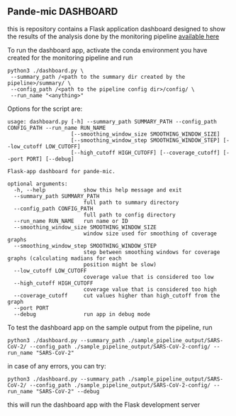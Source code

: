 ## Pande-mic DASHBOARD

this is repository contains a Flask application dashboard designed to show the results of the analysis done by the monitoring pipeline [available here](https://github.com/fmfi-compbio/pande-mic)


To run the dashboard app, activate the conda environment you have created for the monitoring pipeline and run
```
python3 ./dashboard.py \
 --summary_path /<path to the summary dir created by the pipeline>/summary/ \
 --config_path /<path to the pipeline config dir>/config/ \
 --run_name "<anything>"
```

Options for the script are:
```
usage: dashboard.py [-h] --summary_path SUMMARY_PATH --config_path CONFIG_PATH --run_name RUN_NAME
                    [--smoothing_window_size SMOOTHING_WINDOW_SIZE]
                    [--smoothing_window_step SMOOTHING_WINDOW_STEP] [--low_cutoff LOW_CUTOFF]
                    [--high_cutoff HIGH_CUTOFF] [--coverage_cutoff] [--port PORT] [--debug]

Flask-app dashboard for pande-mic.

optional arguments:
  -h, --help            show this help message and exit
  --summary_path SUMMARY_PATH
                        full path to summary directory
  --config_path CONFIG_PATH
                        full path to config directory
  --run_name RUN_NAME   run name or ID
  --smoothing_window_size SMOOTHING_WINDOW_SIZE
                        window size used for smoothing of coverage graphs
  --smoothing_window_step SMOOTHING_WINDOW_STEP
                        step between smoothing windows for coverage graphs (calculating madians for each
                        position might be slow)
  --low_cutoff LOW_CUTOFF
                        coverage value that is considered too low
  --high_cutoff HIGH_CUTOFF
                        coverage value that is considered too high
  --coverage_cutoff     cut values higher than high_cutoff from the graph
  --port PORT
  --debug               run app in debug mode

```

To test the dashboard app on the sample output from the pipeline, run

```
python3 ./dashboard.py --summary_path ./sample_pipeline_output/SARS-CoV-2/ --config_path ./sample_pipeline_output/SARS-CoV-2-config/ --run_name "SARS-CoV-2"

```
in case of any errors, you can try:

```
python3 ./dashboard.py --summary_path ./sample_pipeline_output/SARS-CoV-2/ --config_path ./sample_pipeline_output/SARS-CoV-2-config/ --run_name "SARS-CoV-2" --debug
```
this will run the dashboard app with the Flask development server